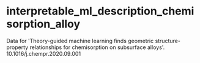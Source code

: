 # interpretable_ml_description_chemisorption_alloy
Data for 'Theory-guided machine learning finds geometric structure-property relationships for chemisorption on subsurface alloys'.
10.1016/j.chempr.2020.09.001

